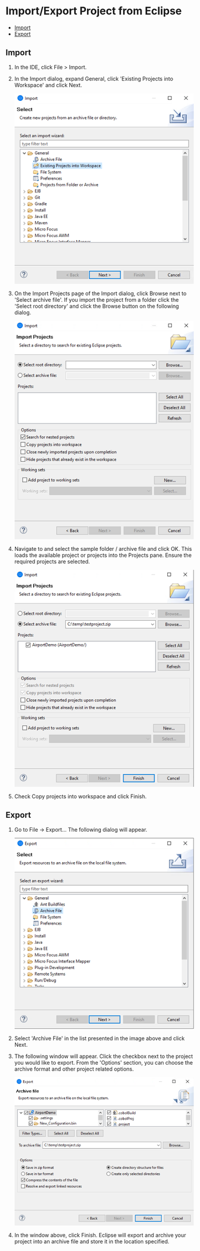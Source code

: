 # Import/Export Project from Eclipse

- [Import](#import)
- [Export](#export)

## Import

1. In the IDE, click File > Import.  

2. In the Import dialog, expand General, click 'Existing Projects into Workspace' and click Next.   

    ![1](images/e-import-1.png) 

3. On the Import Projects page of the Import dialog, click Browse next to 'Select archive file'. If you import the project from a folder click the 'Select root directory' and click the Browse button on the following dialog.

    ![2](images/e-import-2.png) 

4. Navigate to and select the sample folder / archive file and click OK. This loads the available project or projects into the Projects pane. Ensure the required projects are selected.   

    ![3](images/e-import-3.png) 

5. Check Copy projects into workspace and click Finish.  

## Export

1. Go to File -> Export... The following dialog will appear. 

    ![1](images/e-export-1.png) 

2. Select 'Archive File' in the list presented in the image above and click Next.  

3. The following window will appear. Click the checkbox next to the project you would like to export. From the 'Options' section, you can choose the archive format and other project related options.  

    ![2](images/e-export-2.png) 

4. In the window above, click Finish. Eclipse will export and archive your project into an archive file and store it in the location specified.  